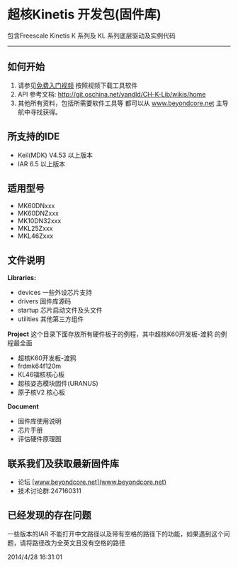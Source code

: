 # 超核Kinetis 开发包(固件库)

包含Freescale Kinetis K 系列及 KL 系列底层驱动及实例代码

----------

## 如何开始
1. 请参见[免费入门视频](http://www.moore8.com/courses/87) 按照视频下载工具软件
2. API 参考文档:  http://git.oschina.net/yandld/CH-K-Lib/wikis/home
3. 其他所有资料，包括所需要软件工具等 都可以从 www.beyondcore.net 主导航中寻找获得。

## 所支持的IDE
* Keil(MDK) V4.53 以上版本
* IAR 6.5 以上版本

## 适用型号
* MK60DNxxx
* MK60DNZxxx
* MK10DN32xxx
* MKL25Zxxx
* MKL46Zxxx

## 文件说明
**Libraries:**

* devices 一些外设芯片支持
* drivers 固件库源码 
* startup 芯片启动文件及头文件
* utilities 其他第三方组件

**Project**
这个目录下面存放所有硬件板子的例程，其中超核K60开发板-渡鸦 的例程最全面

* 超核K60开发板-渡鸦
* frdmk64f120m
* KL46镭核核心板
* 超核姿态模块固件(URANUS)
* 原子核V2 核心板

**Document**

* 固件库使用说明
* 芯片手册
* 评估硬件原理图


## 联系我们及获取最新固件库
 - 论坛 [www.beyondcore.net](www.beyondcore.net)
 - 技术讨论群:247160311

## 已经发现的存在问题
一些版本的IAR 不能打开中文路径以及带有空格的路径下的功能，如果遇到这个问题，请将路径改为全英文且没有空格的路径

2014/4/28 16:31:01